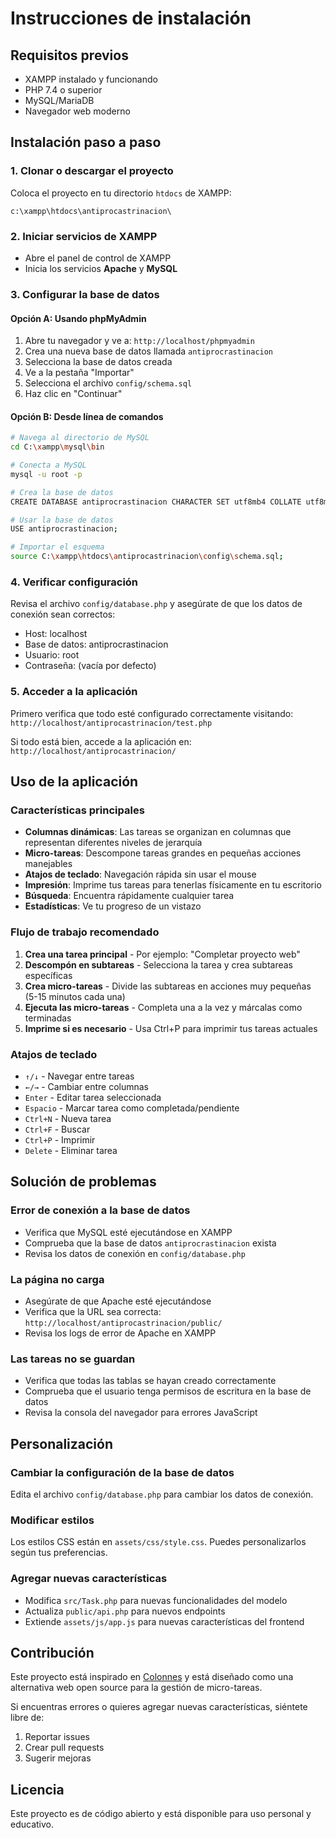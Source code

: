 # Instrucciones de instalación

## Requisitos previos
- XAMPP instalado y funcionando
- PHP 7.4 o superior
- MySQL/MariaDB
- Navegador web moderno

## Instalación paso a paso

### 1. Clonar o descargar el proyecto
Coloca el proyecto en tu directorio `htdocs` de XAMPP:
```
c:\xampp\htdocs\antiprocastrinacion\
```

### 2. Iniciar servicios de XAMPP
- Abre el panel de control de XAMPP
- Inicia los servicios **Apache** y **MySQL**

### 3. Configurar la base de datos

#### Opción A: Usando phpMyAdmin
1. Abre tu navegador y ve a: `http://localhost/phpmyadmin`
2. Crea una nueva base de datos llamada `antiprocrastinacion`
3. Selecciona la base de datos creada
4. Ve a la pestaña "Importar"
5. Selecciona el archivo `config/schema.sql`
6. Haz clic en "Continuar"

#### Opción B: Desde línea de comandos
```bash
# Navega al directorio de MySQL
cd C:\xampp\mysql\bin

# Conecta a MySQL
mysql -u root -p

# Crea la base de datos
CREATE DATABASE antiprocrastinacion CHARACTER SET utf8mb4 COLLATE utf8mb4_unicode_ci;

# Usar la base de datos
USE antiprocrastinacion;

# Importar el esquema
source C:\xampp\htdocs\antiprocastrinacion\config\schema.sql;
```

### 4. Verificar configuración
Revisa el archivo `config/database.php` y asegúrate de que los datos de conexión sean correctos:
- Host: localhost
- Base de datos: antiprocrastinacion
- Usuario: root
- Contraseña: (vacía por defecto)

### 5. Acceder a la aplicación
Primero verifica que todo esté configurado correctamente visitando: `http://localhost/antiprocastrinacion/test.php`

Si todo está bien, accede a la aplicación en: `http://localhost/antiprocastrinacion/`

## Uso de la aplicación

### Características principales
- **Columnas dinámicas**: Las tareas se organizan en columnas que representan diferentes niveles de jerarquía
- **Micro-tareas**: Descompone tareas grandes en pequeñas acciones manejables
- **Atajos de teclado**: Navegación rápida sin usar el mouse
- **Impresión**: Imprime tus tareas para tenerlas físicamente en tu escritorio
- **Búsqueda**: Encuentra rápidamente cualquier tarea
- **Estadísticas**: Ve tu progreso de un vistazo

### Flujo de trabajo recomendado
1. **Crea una tarea principal** - Por ejemplo: "Completar proyecto web"
2. **Descompón en subtareas** - Selecciona la tarea y crea subtareas específicas
3. **Crea micro-tareas** - Divide las subtareas en acciones muy pequeñas (5-15 minutos cada una)
4. **Ejecuta las micro-tareas** - Completa una a la vez y márcalas como terminadas
5. **Imprime si es necesario** - Usa Ctrl+P para imprimir tus tareas actuales

### Atajos de teclado
- `↑/↓` - Navegar entre tareas
- `←/→` - Cambiar entre columnas
- `Enter` - Editar tarea seleccionada
- `Espacio` - Marcar tarea como completada/pendiente
- `Ctrl+N` - Nueva tarea
- `Ctrl+F` - Buscar
- `Ctrl+P` - Imprimir
- `Delete` - Eliminar tarea

## Solución de problemas

### Error de conexión a la base de datos
- Verifica que MySQL esté ejecutándose en XAMPP
- Comprueba que la base de datos `antiprocrastinacion` exista
- Revisa los datos de conexión en `config/database.php`

### La página no carga
- Asegúrate de que Apache esté ejecutándose
- Verifica que la URL sea correcta: `http://localhost/antiprocastrinacion/public/`
- Revisa los logs de error de Apache en XAMPP

### Las tareas no se guardan
- Verifica que todas las tablas se hayan creado correctamente
- Comprueba que el usuario tenga permisos de escritura en la base de datos
- Revisa la consola del navegador para errores JavaScript

## Personalización

### Cambiar la configuración de la base de datos
Edita el archivo `config/database.php` para cambiar los datos de conexión.

### Modificar estilos
Los estilos CSS están en `assets/css/style.css`. Puedes personalizarlos según tus preferencias.

### Agregar nuevas características
- Modifica `src/Task.php` para nuevas funcionalidades del modelo
- Actualiza `public/api.php` para nuevos endpoints
- Extiende `assets/js/app.js` para nuevas características del frontend

## Contribución

Este proyecto está inspirado en [Colonnes](https://www.colonnes.com/) y está diseñado como una alternativa web open source para la gestión de micro-tareas.

Si encuentras errores o quieres agregar nuevas características, siéntete libre de:
1. Reportar issues
2. Crear pull requests
3. Sugerir mejoras

## Licencia

Este proyecto es de código abierto y está disponible para uso personal y educativo.